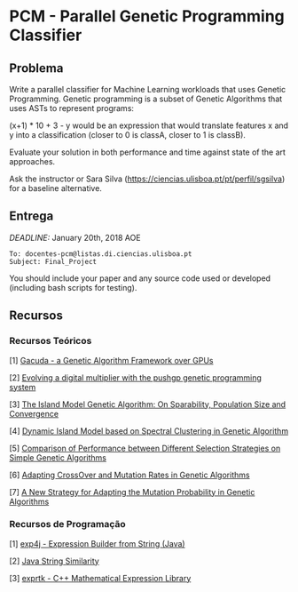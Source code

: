 ﻿# PCM - Parallel Genetic Programming Classifier

## Problema
Write a parallel classifier for Machine Learning workloads that uses Genetic Programming. Genetic programming is a subset of Genetic Algorithms that uses ASTs to represent programs:

(x+1) * 10 + 3 - y would be an expression that would translate features x and y into a classification (closer to 0 is classA, closer to 1 is classB).

Evaluate your solution in both performance and time against state of the art approaches.

Ask the instructor or Sara Silva (https://ciencias.ulisboa.pt/pt/perfil/sgsilva) for a baseline alternative.

## Entrega


*DEADLINE:* January 20th, 2018 AOE
```
To: docentes-pcm@listas.di.ciencias.ulisboa.pt
Subject: Final_Project
```

You should include your paper and any source code used or developed (including bash scripts for testing).



## Recursos
### Recursos Teóricos
[1] [Gacuda - a Genetic Algorithm Framework over GPUs](https://fenix.tecnico.ulisboa.pt/downloadFile/1689244997255766/Thesis.pdf)

[2] [Evolving a digital multiplier with the pushgp genetic programming system](https://dl.acm.org/citation.cfm?id=2466814)

[3] [The Island Model Genetic Algorithm: On Sparability, Population Size and Convergence](http://neo.lcc.uma.es/Articles/WRH98.pdf)

[4] [Dynamic Island Model based on Spectral Clustering in Genetic Algorithm](https://arxiv.org/pdf/1801.01620.pdf)

[5] [Comparison of Performance between Different Selection Strategies on Simple Genetic Algorithms](http://citeseerx.ist.psu.edu/viewdoc/download?doi=10.1.1.140.3747&rep=rep1&type=pdf)

[6] [Adapting CrossOver and Mutation Rates in Genetic Algorithms](http://www.iis.sinica.edu.tw/page/jise/2003/200309_10.pdf)

[7] [A New Strategy for Adapting the Mutation Probability in Genetic Algorithms](https://www.google.com/url?sa=t&rct=j&q=&esrc=s&source=web&cd=9&ved=2ahUKEwjsjtn7p9nfAhV_AGMBHWY0D14QFjAIegQIAhAC&url=http%3A%2F%2Fciteseerx.ist.psu.edu%2Fviewdoc%2Fdownload%3Fdoi%3D10.1.1.1017.3668%26rep%3Drep1%26type%3Dpdf&usg=AOvVaw0U4KJ-tEB13ZN4BHp5vJ16)

### Recursos de Programação
[1] [exp4j - Expression Builder from String (Java)](https://www.objecthunter.net/exp4j/index.html)

[2] [Java String Similarity](https://github.com/tdebatty/java-string-similarity)

[3] [exprtk - C++ Mathematical Expression Library](http://www.partow.net/programming/exprtk/)
